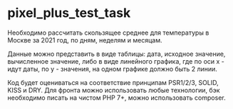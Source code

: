 # pixel_plus_test_task

Необходимо рассчитать скользящее среднее для температуры в Москве за 2021 год, по дням, неделям и месяцам.

Данные можно представить в виде таблицы: дата, исходное значение, вычисленное значение, либо в виде линейного графика, где по оси x - идут даты, по y - значения, на одном графике должно быть 2 линии.

Код будет оцениваться на соответствие принципам PSR1/2/3, SOLID, KISS и DRY. Для фронта можно использовать любые технологии, бэк необходимо писать на чистом PHP 7+, можно использовать composer.
